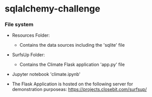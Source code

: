 # sqlalchemy-challenge

### File system
* Resources Folder:
    * Contains the data sources including the 'sqlite' file
* SurfsUp Folder:
    * Contains the Climate Flask application 'app.py' file
* Jupyter notebook 'climate.ipynb'

* The Flask Application is hosted on the following server for demonstration purposeas:
    https://projects.closebit.com/surfsup/

